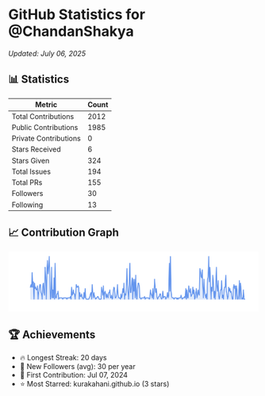 # GitHub Statistics for @ChandanShakya
*Updated: July 06, 2025*

## 📊 Statistics
| Metric | Count |
|--------|--------|
| Total Contributions | 2012 |
| Public Contributions | 1985 |
| Private Contributions | 0 |
| Stars Received | 6 |
| Stars Given | 324 |
| Total Issues | 194 |
| Total PRs | 155 |
| Followers | 30 |
| Following | 13 |

## 📈 Contribution Graph

![Contribution Graph](./contribution_graph.png)

## 🏆 Achievements

- 🔥 Longest Streak: 20 days
- 👥 New Followers (avg): 30 per year
- 📅 First Contribution: Jul 07, 2024
- ⭐ Most Starred: kurakahani.github.io (3 stars)
